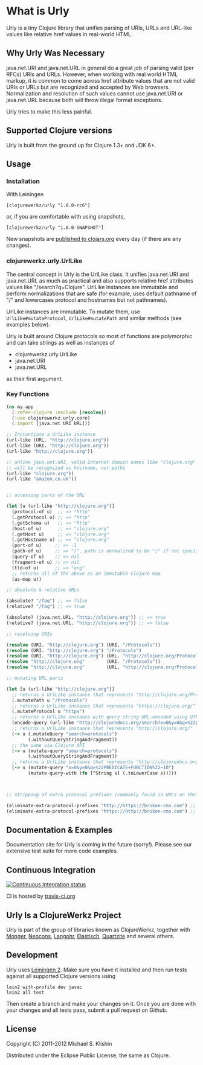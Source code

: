 # What is Urly

Urly is a tiny Clojure library that unifies parsing of URIs, URLs and URL-like values like relative href values
in real-world HTML.

## Why Urly Was Necessary

java.net.URI and java.net.URL in general do a great job of parsing valid (per RFCs) URIs and URLs. However, when
working with real world HTML markup, it is common to come across href attribute values that are not valid URIs or URLs but
are recognized and accepted by Web browsers. Normalization and resolution of such values cannot use java.net.URI or
java.net.URL because both will throw illegal format exceptions.

Urly tries to make this less painful.

## Supported Clojure versions

Urly is built from the ground up for Clojure 1.3+ and JDK 6+.



## Usage

### Installation

With Leiningen

    [clojurewerkz/urly "1.0.0-rc6"]

or, if you are comfortable with using snapshots,

    [clojurewerkz/urly "1.0.0-SNAPSHOT"]

New snapshots are [published to clojars.org](https://clojars.org/clojurewerkz/urly) every day (if there are any changes).


### clojurewerkz.urly.UrlLike

The central concept in Urly is the UrlLike class. It unifies java.net.URI and java.net.URL as much as practical
and also supports relative href attributes values like "/search?q=Clojure". UrlLike instances are immutable and
perform normalizations that are safe (for example, uses default pathname of "/" and lowercases protocol and hostnames but not pathnames).

UrlLike instances are immutable. To mutate them, use `UrlLike#mutateProtocol`, `UrlLike#mutatePath` and similar methods (see examples
below).

Urly is built around Clojure protocols so most of functions are polymorphic and can take strings as well as instances of

 * clojurewerkz.urly.UrlLike
 * java.net.URI
 * java.net.URL

as their first argument.


### Key Functions

``` clojure
(ns my.app
  (:refer-clojure :exclude [resolve])
  (:use clojurewerkz.urly.core)
  (:import [java.net URI URL]))

;; Instantiate a UrlLike instance
(url-like (URL. "http://clojure.org"))
(url-like (URI. "http://clojure.org"))
(url-like "http://clojure.org"))

;; unline java.net.URI, valid Internet domain names like "clojure.org" and "amazon.co.uk"
;; will be recognized as hostname, not paths
(url-like "clojure.org"))
(url-like "amazon.co.uk"))


;; accessing parts of the URL

(let [u (url-like "http://clojure.org")]
  (protocol-of u)  ;; => "http"
  (.getProtocol u) ;; => "http"
  (.getSchema u)   ;; => "http"
  (host-of u)      ;; => "clojure.org"
  (.getHost u)     ;; => "clojure.org"
  (.getHostname u) ;; => "clojure.org"
  (port-of u)     ;; => -1
  (path-of u)     ;; => "/", path is normalized to be "/" if not specified
  (query-of u)    ;; => nil
  (fragment-of u) ;; => nil
  (tld-of u)      ;; => "org"
  ;; returns all of the above as an immutable Clojure map
  (as-map u))

;; absolute & relative URLs

(absolute? "/faq") ;; => false
(relative? "/faq") ;; => true

(absolute? (java.net.URL. "http://clojure.org")) ;; => true
(relative? (java.net.URL. "http://clojure.org")) ;; => false

;; resolving URIs

(resolve (URI. "http://clojure.org") (URI. "/Protocols"))                   ;; => (URI. "http://clojure.org/Protocols")
(resolve (URI. "http://clojure.org") "/Protocols")                          ;; => (URI. "http://clojure.org/Protocols")
(resolve (URI. "http://clojure.org") (URL. "http://clojure.org/Protocols")) ;; => (URI. "http://clojure.org/Protocols")
(resolve "http://clojure.org"        (URI. "/Protocols"))                   ;; => (URI. "http://clojure.org/Protocols")
(resolve "http://clojure.org"        (URL. "http://clojure.org/Protocols")) ;; => (URI. "http://clojure.org/Protocols")

;; mutating URL parts

(let [u (url-like "http://clojure.org")]
  ;; returns a UrlLike instance that represents "http://clojure.org/Protocols"
  (.mutatePath u "/Protocols")
  ;; returns a UrlLike instance that represents "https://clojure.org/"
  (.mutateProtocol u "https")
  ;; returns a UrlLike instance with query string URL-encoded using UTF-8 as encoding
  (encode-query (url-like "http://clojuredocs.org/search?x=0&y=0&q=%22predicate function%22~10"))
  ;; returns a UrlLike instance that represents "http://clojure.org/"
  (-> u (.mutateQuery "search=protocols")
        (.withoutQueryStringAndFragment))
  ;; the same via Clojure API
  (-> u (mutate-query "search=protocols")
        (.withoutQueryStringAndFragment))
  ;; returns a UrlLike instance that represents "http://clojuredocs.org/search?x=0&y=0&q=%22predicate+function%22~10"
  (-> u (mutate-query "x=0&y=0&q=%22PREDICATE+FUNCTION%22~10")
        (mutate-query-with (fn [^String s] (.toLowerCase s)))))



;; stripping of extra protocol prefixes (commonly found in URLs on the Web)

(eliminate-extra-protocol-prefixes "http://https://broken-cms.com") ;; => https://broken-cms.com
(eliminate-extra-protocol-prefixes "https://http://broken-cms.com") ;; => http://broken-cms.com
```


## Documentation & Examples

Documentation site for Urly is coming in the future (sorry!). Please see our extensive test suite for more code examples.



## Continuous Integration

[![Continuous Integration status](https://secure.travis-ci.org/michaelklishin/urly.png)](http://travis-ci.org/michaelklishin/urly)

CI is hosted by [travis-ci.org](http://travis-ci.org)


## Urly Is a ClojureWerkz Project

Urly is part of the group of libraries known as ClojureWerkz, together with
[Monger](https://github.com/michaelklishin/monger), [Neocons](https://github.com/michaelklishin/neocons), [Langohr](https://github.com/michaelklishin/langohr), [Elastisch](https://github.com/clojurewerkz/elastisch), [Quartzite](https://github.com/michaelklishin/quartzite) and several others.



## Development

Urly uses [Leiningen 2](https://github.com/technomancy/leiningen/blob/master/doc/TUTORIAL.md). Make
sure you have it installed and then run tests against all supported Clojure versions using

    lein2 with-profile dev javac
    lein2 all test

Then create a branch and make your changes on it. Once you are done with your changes and all
tests pass, submit a pull request on Github.



## License

Copyright (C) 2011-2012 Michael S. Klishin

Distributed under the Eclipse Public License, the same as Clojure.
